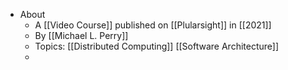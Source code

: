 - About
	- A [[Video Course]] published on [[Plularsight]] in [[2021]]
	- By [[Michael L. Perry]]
	- Topics: [[Distributed Computing]] [[Software Architecture]]
	-
